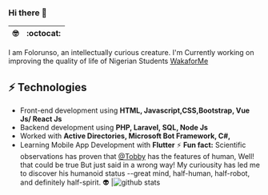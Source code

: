 ### Hi there 👋

 🤓 | :octocat:
---- | ----
I am Folorunso, an intellectually curious creature. 
I'm Currently working on improving the quality of life of Nigerian Students [WakaforMe](https://twitter.com/wakaforme_ng)
## ⚡ Technologies 
- Front-end development using **HTML, Javascript,CSS,Bootstrap, Vue Js/ React Js**
- Backend development using **PHP, Laravel, SQL, Node Js**
- Worked with **Active Directories, Microsoft Bot Framework, C#,**
- Learning Mobile App Development with **Flutter**
⚡ **Fun fact:** Scientific observations has proven that [@Tobby](https://twitter.com/mroluwatobby) has the features of human, Well! that could be true But just said in a wrong way! My curiousity has led me to discover his humanoid status --great mind, half-human, half-robot, and definitely half-spirit. 👽
|![github stats](https://github-readme-stats.vercel.app/api?username=afolorunso&show_icons=true&line_height=60) 


 


